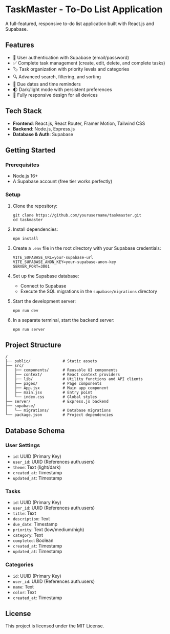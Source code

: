 # TaskMaster - To-Do List Application

A full-featured, responsive to-do list application built with React.js and Supabase.

## Features

- 🔐 User authentication with Supabase (email/password)
- ✅ Complete task management (create, edit, delete, and complete tasks)
- 🏷️ Task organization with priority levels and categories
- 🔍 Advanced search, filtering, and sorting
- 📅 Due dates and time reminders
- 🌓 Dark/light mode with persistent preferences
- 📱 Fully responsive design for all devices

## Tech Stack

- **Frontend**: React.js, React Router, Framer Motion, Tailwind CSS
- **Backend**: Node.js, Express.js
- **Database & Auth**: Supabase

## Getting Started

### Prerequisites

- Node.js 16+
- A Supabase account (free tier works perfectly)

### Setup

1. Clone the repository:
   ```
   git clone https://github.com/yourusername/taskmaster.git
   cd taskmaster
   ```

2. Install dependencies:
   ```
   npm install
   ```

3. Create a `.env` file in the root directory with your Supabase credentials:
   ```
   VITE_SUPABASE_URL=your-supabase-url
   VITE_SUPABASE_ANON_KEY=your-supabase-anon-key
   SERVER_PORT=3001
   ```

4. Set up the Supabase database:
   - Connect to Supabase
   - Execute the SQL migrations in the `supabase/migrations` directory

5. Start the development server:
   ```
   npm run dev
   ```

6. In a separate terminal, start the backend server:
   ```
   npm run server
   ```

## Project Structure

```
/
├── public/              # Static assets
├── src/
│   ├── components/      # Reusable UI components
│   ├── context/         # React context providers
│   ├── lib/             # Utility functions and API clients
│   ├── pages/           # Page components
│   ├── App.jsx          # Main app component
│   ├── main.jsx         # Entry point
│   └── index.css        # Global styles
├── server/              # Express.js backend
├── supabase/
│   └── migrations/      # Database migrations
└── package.json         # Project dependencies
```

## Database Schema

### User Settings
- `id`: UUID (Primary Key)
- `user_id`: UUID (References auth.users)
- `theme`: Text (light/dark)
- `created_at`: Timestamp
- `updated_at`: Timestamp

### Tasks
- `id`: UUID (Primary Key)
- `user_id`: UUID (References auth.users)
- `title`: Text
- `description`: Text
- `due_date`: Timestamp
- `priority`: Text (low/medium/high)
- `category`: Text
- `completed`: Boolean
- `created_at`: Timestamp
- `updated_at`: Timestamp

### Categories
- `id`: UUID (Primary Key)
- `user_id`: UUID (References auth.users)
- `name`: Text
- `color`: Text
- `created_at`: Timestamp

## License

This project is licensed under the MIT License.